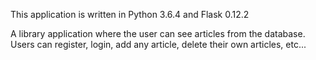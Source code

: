 This application is written in Python 3.6.4
and Flask 0.12.2

A library application where the user can see articles from the database.
Users can register, login, add any article, delete their own articles, etc...